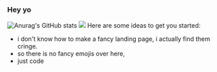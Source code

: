 ### Hey yo
![Anurag's GitHub stats](https://github-readme-stats.vercel.app/api?username=xfxpositions&show_icons=true&theme=gruvbox)
![](https://komarev.com/ghpvc/?username=xfxpositions)
Here are some ideas to get you started:
- i don't know how to make a fancy landing page, i actually find them cringe.
- so there is no fancy emojis over here,
- just code
